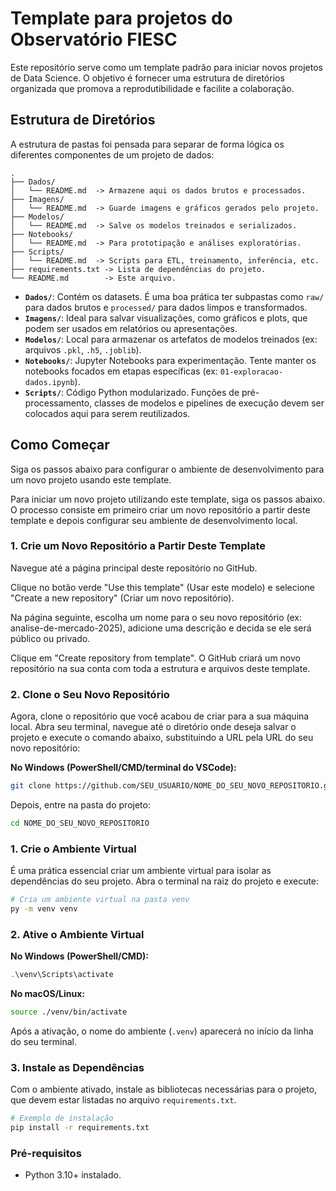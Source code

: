 # Template para projetos do Observatório FIESC

Este repositório serve como um template padrão para iniciar novos projetos de Data Science. O objetivo é fornecer uma estrutura de diretórios organizada que promova a reprodutibilidade e facilite a colaboração.

## Estrutura de Diretórios

A estrutura de pastas foi pensada para separar de forma lógica os diferentes componentes de um projeto de dados:

```
.
├── Dados/
│   └── README.md  -> Armazene aqui os dados brutos e processados.
├── Imagens/
│   └── README.md  -> Guarde imagens e gráficos gerados pelo projeto.
├── Modelos/
│   └── README.md  -> Salve os modelos treinados e serializados.
├── Notebooks/
│   └── README.md  -> Para prototipação e análises exploratórias.
├── Scripts/
│   └── README.md  -> Scripts para ETL, treinamento, inferência, etc.
├── requirements.txt -> Lista de dependências do projeto.
└── README.md        -> Este arquivo.
```

*   **`Dados/`**: Contém os datasets. É uma boa prática ter subpastas como `raw/` para dados brutos e `processed/` para dados limpos e transformados.
*   **`Imagens/`**: Ideal para salvar visualizações, como gráficos e plots, que podem ser usados em relatórios ou apresentações.
*   **`Modelos/`**: Local para armazenar os artefatos de modelos treinados (ex: arquivos `.pkl`, `.h5`, `.joblib`).
*   **`Notebooks/`**: Jupyter Notebooks para experimentação. Tente manter os notebooks focados em etapas específicas (ex: `01-exploracao-dados.ipynb`).
*   **`Scripts/`**: Código Python modularizado. Funções de pré-processamento, classes de modelos e pipelines de execução devem ser colocados aqui para serem reutilizados.

## Como Começar

Siga os passos abaixo para configurar o ambiente de desenvolvimento para um novo projeto usando este template.

Para iniciar um novo projeto utilizando este template, siga os passos abaixo. O processo consiste em primeiro criar um novo repositório a partir deste template e depois configurar seu ambiente de desenvolvimento local.

### 1. Crie um Novo Repositório a Partir Deste Template
Navegue até a página principal deste repositório no GitHub.

Clique no botão verde "Use this template" (Usar este modelo) e selecione "Create a new repository" (Criar um novo repositório).

Na página seguinte, escolha um nome para o seu novo repositório (ex: analise-de-mercado-2025), adicione uma descrição e decida se ele será público ou privado.

Clique em "Create repository from template". O GitHub criará um novo repositório na sua conta com toda a estrutura e arquivos deste template.

### 2. Clone o Seu Novo Repositório
Agora, clone o repositório que você acabou de criar para a sua máquina local. Abra seu terminal, navegue até o diretório onde deseja salvar o projeto e execute o comando abaixo, substituindo a URL pela URL do seu novo repositório:

**No Windows (PowerShell/CMD/terminal do VSCode):**
```bash
git clone https://github.com/SEU_USUARIO/NOME_DO_SEU_NOVO_REPOSITORIO.git
```
Depois, entre na pasta do projeto:
```bash
cd NOME_DO_SEU_NOVO_REPOSITORIO
```

### 1. Crie o Ambiente Virtual

É uma prática essencial criar um ambiente virtual para isolar as dependências do seu projeto. Abra o terminal na raiz do projeto e execute:

```bash
# Cria um ambiente virtual na pasta venv
py -m venv venv
```

### 2. Ative o Ambiente Virtual

**No Windows (PowerShell/CMD):**
```powershell
.\venv\Scripts\activate
```

**No macOS/Linux:**
```bash
source ./venv/bin/activate
```

Após a ativação, o nome do ambiente (`.venv`) aparecerá no início da linha do seu terminal.

### 3. Instale as Dependências

Com o ambiente ativado, instale as bibliotecas necessárias para o projeto, que devem estar listadas no arquivo `requirements.txt`.

```bash
# Exemplo de instalação
pip install -r requirements.txt
```

### Pré-requisitos

-   Python 3.10+ instalado.

